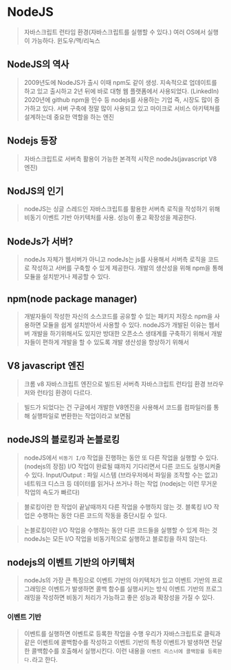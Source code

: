 # NodeJS

> 자바스크립트 런타임 환경(자바스크립트를 실행할 수 있다.)
> 여러 OS에서 실행이 가능하다. 윈도우/맥/리눅스

## NodeJS의 역사

> 2009년도에 NodeJS가 출시 이때 npm도 같이 생성.
> 지속적으로 업데이트를 하고 있고 출시하고 2년 뒤에 바로 대형 웹 플랫폼에서 사용되었다. (LinkedIn)
> 2020년에 github npm을 인수 등
> nodejs를 사용하는 기업 즉, 시장도 많이 증가하고 있다.
> 서버 구축에 정말 많이 사용되고 있고 마이크로 서비스 아키텍쳐를 설계하는데 중요한 역할을 하는 엔진

## Nodejs 등장
> 자바스크립트로 서버측 활용이 가능한 본격적 시작은 nodeJs(javascript V8 엔진)

## NodJS의 인기
> nodeJS는 싱글 스레드인 자바스크립트를 활용한 서버측 로직을 작성하기 위해 비동기 이벤트 기반 아키텍처를 사용. 성능이 좋고 확장성을 제공한다.

## NodeJs가 서버?
> nodeJs 자체가 웹서버가 아니고
> nodeJs는 js를 사용해서 서버측 로직을 코드로 작성하고 서버를 구축할 수 있게 제공한다.
> 개발의 생산성을 위해 npm을 통해 모듈을 설치받거나 제공할 수 있다.

## npm(node package manager)
> 개발자들이 작성한 자신의 소스코드를 공유할 수 있는 패키지 저장소
> npm을 사용하면 모듈을 쉽게 설치받아서 사용할 수 있다.
> nodeJS가 개발된 이유는 웹서버 개발을 하기위해서도 있지만 방대한 오픈소스 생태계를 구축하기 위해서 개발자들이 편하게 개발을 할 수 있도록 개발 생산성을 향상하기 위해서


## V8 javascript 엔진
> 크롬 v8 자바스크립트 엔진으로 빌드된 서버측 자바스크립트 런타임 환경
> 브라우저와 런타임 환경이 다르다.

> 빌드가 되었다는 건 구글에서 개발한 V8엔진을 사용해서 코드를 컴파일러를 통해 실행파일로 변환한는 작업이라고 보면됨

## nodeJS의 블로킹과 논블로킹
> nodeJS에서 `비동기 I/O` 작업을 진행하는 동안 또 다른 작업을 실행할 수 있다. (nodejs의 장점)
> I/O 작업이 완료될 떄까지 기다리면서 다른 코드도 실행시켜줄 수 있다.
> Input/Output : 파일 시스템 (브라우저에서 파일을 조작할 수는 없고) 네트워크 디스크 등 데이터를 읽거나 쓰거나 하는 작업 (nodejs는 이런 무거운 작업의 속도가 빠르다)

> 블로킹이란 한 작업이 끝날때까지 다른 작업을 수행하지 않는 것.
> 블록킹 I/O 작업은 수행하는 동안 다른 코드의 작동을 중단시킬 수 있다.

> 논블로킹이란 I/O 작업을 수행하는 동안 다른 코드들을 실행할 수 있게 하는 것
> nodeJs는 모든 I/O 작업을 비동기적으로 실행하고 블로킹을 하지 않는다.

## nodejs의 이벤트 기반의 아키텍처
> nodeJs의 가장 큰 특징으로 이벤트 기반의 아키텍처가 있고
> 이벤트 기반의 프로그래밍은 이벤트가 발생하면 콜백 함수를 실행시키는 방식
> 이벤트 기반의 프로그래밍을 작성하면 비동기 처리가 가능하고 좋은 성능과 확장성을 가질 수 있다.

### 이벤트 기반
> 이벤트를 실행하면 이벤트로 등록한 작업을 수행
> 우리가 자바스크립트로 클릭과 같은 이벤트에 콜백함수를 작성하고 
> 이벤트 기반의 특정 이벤트가 발생하면 전달한 콜백함수를 호출해서 실행시킨다.
> 이런 내용을 `이벤트 리스너에 콜백함를 등록한다.`라고 한다.
